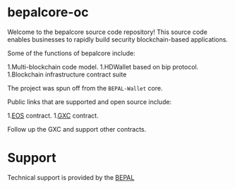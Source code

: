 # bepalcore-oc

Welcome to the bepalcore source code repository! This source code enables businesses to rapidly build security blockchain-based applications.

Some of the functions of bepalcore include:

1.Multi-blockchain code model.
1.HDWallet based on bip protocol.
1.Blockchain infrastructure contract suite

The project was spun off from the `BEPAL-Wallet` core.

Public links that are supported and open source include:

1.[EOS](https://github.com/EOSIO/eos) contract.
1.[GXC](https://github.com/gxchain/gxb-core/) contract.

Follow up the GXC and support other contracts.

# Support

Technical support is provided by the [BEPAL](https://www.bepal.pro/)